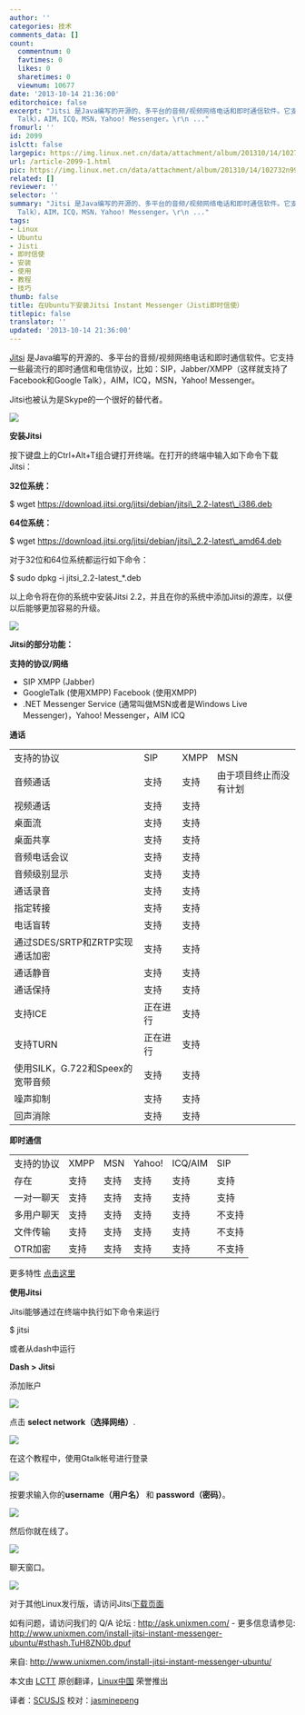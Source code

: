 ```yaml
---
author: ''
categories: 技术
comments_data: []
count:
  commentnum: 0
  favtimes: 0
  likes: 0
  sharetimes: 0
  viewnum: 10677
date: '2013-10-14 21:36:00'
editorchoice: false
excerpt: "Jitsi 是Java编写的开源的、多平台的音频/视频网络电话和即时通信软件。它支持一些最流行的即时通信和电信协议，比如：SIP，Jabber/XMPP（这样就支持了Facebook和Google
  Talk），AIM，ICQ，MSN，Yahoo! Messenger。\r\n ..."
fromurl: ''
id: 2099
islctt: false
largepic: https://img.linux.net.cn/data/attachment/album/201310/14/102732n999a8qbd83ovwvw.png
url: /article-2099-1.html
pic: https://img.linux.net.cn/data/attachment/album/201310/14/102732n999a8qbd83ovwvw.png.thumb.jpg
related: []
reviewer: ''
selector: ''
summary: "Jitsi 是Java编写的开源的、多平台的音频/视频网络电话和即时通信软件。它支持一些最流行的即时通信和电信协议，比如：SIP，Jabber/XMPP（这样就支持了Facebook和Google
  Talk），AIM，ICQ，MSN，Yahoo! Messenger。\r\n ..."
tags:
- Linux
- Ubuntu
- Jisti
- 即时信使
- 安装
- 使用
- 教程
- 技巧
thumb: false
title: 在Ubuntu下安装Jitsi Instant Messenger（Jisti即时信使）
titlepic: false
translator: ''
updated: '2013-10-14 21:36:00'
---
```


[Jitsi](https://jitsi.org/Main/HomePage) 是Java编写的开源的、多平台的音频/视频网络电话和即时通信软件。它支持一些最流行的即时通信和电信协议，比如：SIP，Jabber/XMPP（这样就支持了Facebook和Google Talk），AIM，ICQ，MSN，Yahoo! Messenger。


Jitsi也被认为是Skype的一个很好的替代者。


 ![](https://img.linux.net.cn/data/attachment/album/201310/14/102732n999a8qbd83ovwvw.png)


**安装Jitsi**


按下键盘上的Ctrl+Alt+T组合键打开终端。在打开的终端中输入如下命令下载Jitsi：


**32位系统：**


$ wget https://download.jitsi.org/jitsi/debian/jitsi\_2.2-latest\_i386.deb


**64位系统：**


$ wget https://download.jitsi.org/jitsi/debian/jitsi\_2.2-latest\_amd64.deb


对于32位和64位系统都运行如下命令：


$ sudo dpkg -i jitsi\_2.2-latest\_\*.deb


以上命令将在你的系统中安装Jitsi 2.2，并且在你的系统中添加Jitsi的源库，以便以后能够更加容易的升级。


 ![](https://img.linux.net.cn/data/attachment/album/201310/14/1027345b8b0szn1ni8e1bn.png)


**Jitsi的部分功能：**


**支持的协议/网络**


* SIP XMPP (Jabber)
* GoogleTalk (使用XMPP) Facebook (使用XMPP)
* .NET Messenger Service (通常叫做MSN或者是Windows Live Messenger)，Yahoo! Messenger，AIM ICQ


**通话**




|  |  |  |  |
| --- | --- | --- | --- |
| 支持的协议 | SIP | XMPP | MSN |
| 音频通话 | 支持 | 支持 | 由于项目终止而没有计划 |
| 视频通话 | 支持 | 支持 |
| 桌面流 | 支持 | 支持 |
| 桌面共享 | 支持 | 支持 |
| 音频电话会议 | 支持 | 支持 |
| 音频级别显示 | 支持 | 支持 |
| 通话录音 | 支持 | 支持 |
| 指定转接 | 支持 | 支持 |
| 电话盲转 | 支持 | 支持 |
| 通过SDES/SRTP和ZRTP实现通话加密 | 支持 | 支持 |
| 通话静音 | 支持 | 支持 |
| 通话保持 | 支持 | 支持 |
| 支持ICE | 正在进行 | 支持 |
| 支持TURN | 正在进行 | 支持 |
| 使用SILK，G.722和Speex的宽带音频 | 支持 | 支持 |
| 噪声抑制 | 支持 | 支持 |
| 回声消除 | 支持 | 支持 |


**即时通信**




|  |  |  |  |  |  |
| --- | --- | --- | --- | --- | --- |
| 支持的协议 | XMPP | MSN | Yahoo! | ICQ/AIM | SIP |
| 存在 | 支持 | 支持 | 支持 | 支持 | 支持 |
| 一对一聊天 | 支持 | 支持 | 支持 | 支持 | 支持 |
| 多用户聊天 | 支持 | 支持 | 支持 | 支持 | 不支持 |
| 文件传输 | 支持 | 支持 | 支持 | 支持 | 不支持 |
| OTR加密 | 支持 | 支持 | 支持 | 支持 | 不支持 |


更多特性 [点击这里](https://jitsi.org/Main/Features)


**使用Jitsi**


Jitsi能够通过在终端中执行如下命令来运行


$ jitsi


或者从dash中运行


**Dash > Jitsi**


添加账户


 ![](https://img.linux.net.cn/data/attachment/album/201310/14/10273658cxxd57hqtt5tna.png)


点击 **select network（选择网络）**.


![](https://img.linux.net.cn/data/attachment/album/201310/14/102737z24gjzgi4c4a2gta.png) 


在这个教程中，使用Gtalk帐号进行登录


 ![](https://img.linux.net.cn/data/attachment/album/201310/14/102739ph9y0e3e3y0tu9zz.png)


按要求输入你的**username（用户名）** 和 **password（密码）**。


![](https://img.linux.net.cn/data/attachment/album/201310/14/102741xbw8tbcxt08xtwpc.png) 


然后你就在线了。


 ![](https://img.linux.net.cn/data/attachment/album/201310/14/102741ymxyc9f14o4voovc.png)


聊天窗口。


![](https://img.linux.net.cn/data/attachment/album/201310/14/1027444zij7ck7t7ccnxh7.png) 


对于其他Linux发行版，请访问Jitsi[下载页面](https://jitsi.org/Main/Download)


如有问题，请访问我们的 Q/A 论坛 : <http://ask.unixmen.com/> - 更多信息请参见: <http://www.unixmen.com/install-jitsi-instant-messenger-ubuntu/#sthash.TuH8ZN0b.dpuf>


 


来自: <http://www.unixmen.com/install-jitsi-instant-messenger-ubuntu/>


本文由 [LCTT](https://github.com/LCTT/TranslateProject) 原创翻译，[Linux中国](http://linux.cn/) 荣誉推出


译者：[SCUSJS](http://blog.csdn.net/scusjs) 校对：[jasminepeng](https://github.com/jasminepeng)